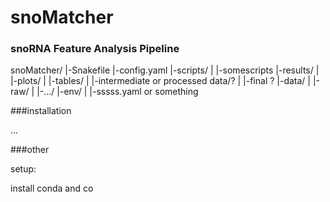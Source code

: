 # snoMatcher


### snoRNA Feature Analysis Pipeline

 snoMatcher/
 |-Snakefile
 |-config.yaml
 |-scripts/
 | |-somescripts
 |-results/
 | |-plots/
 | |-tables/
 | |-intermediate or processed data/?
 | |-final ?
 |-data/
 | |-raw/
 | |-.../
 |-env/
 | |-sssss.yaml or something

###installation

...

###other 

setup:

install conda and co
